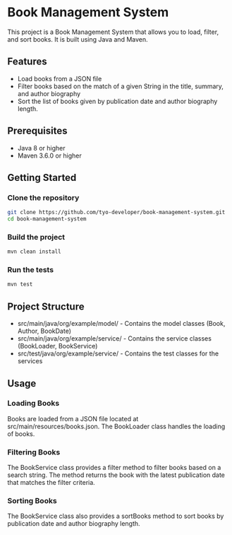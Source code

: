 # Book Management System

This project is a Book Management System that allows you to load, filter, and sort books. It is built using Java and Maven.

## Features

- Load books from a JSON file
- Filter books based on the match of a given String in the title, summary, and author biography
- Sort the list of books given by publication date and author biography length.

## Prerequisites

- Java 8 or higher
- Maven 3.6.0 or higher

## Getting Started

### Clone the repository

```sh
git clone https://github.com/tyo-developer/book-management-system.git
cd book-management-system
```

### Build the project

```sh
mvn clean install
```

### Run the tests

```sh
mvn test
```


## Project Structure

- src/main/java/org/example/model/ - Contains the model classes (Book, Author, BookDate)
- src/main/java/org/example/service/ - Contains the service classes (BookLoader, BookService)
- src/test/java/org/example/service/ - Contains the test classes for the services

## Usage

### Loading Books

Books are loaded from a JSON file located at src/main/resources/books.json. The BookLoader class handles the loading of books.  

### Filtering Books

The BookService class provides a filter method to filter books based on a search string. The method returns the book with the latest publication date that matches the filter criteria.  

### Sorting Books

The BookService class also provides a sortBooks method to sort books by publication date and author biography length.



